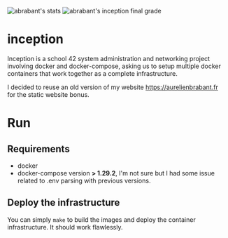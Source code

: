 ![abrabant's stats](https://badge42.herokuapp.com/api/stats/abrabant)
![abrabant's inception final grade](https://i.imgur.com/OdfeX7c.png)

# inception

Inception is a school 42 system administration and networking project involving docker and docker-compose, asking us to setup
multiple docker containers that work together as a complete infrastructure.

I decided to reuse an old version of my website https://aurelienbrabant.fr for the static website bonus.

# Run

## Requirements

- docker
- docker-compose version **> 1.29.2**, I'm not sure but I had some issue related to .env parsing with previous versions.

## Deploy the infrastructure

You can simply `make` to build the images and deploy the container infrastructure. It should work flawlessly.
